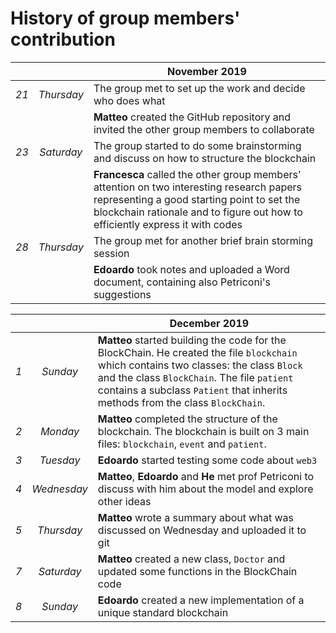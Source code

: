 # History of group members' contribution

|      |            | **November 2019**                                                                            |
|:----:|:----------:|----------------------------------------------------------------------------------------------|
| _21_ | _Thursday_ | The group met to set up the work and decide who does what                                    |
|      |            |  **Matteo** created the GitHub repository and invited the other group members to collaborate |
| _23_ | _Saturday_ | The group started to do some brainstorming and discuss on how to structure the blockchain    |
|      |            |  **Francesca** called the other group members' attention on two interesting research papers representing a      good starting point to set the blockchain rationale and to figure out how to efficiently express it with codes     |                                                   
| _28_ | _Thursday_ | The group met for another brief brain storming session                                       |
|      |            |  **Edoardo** took notes and uploaded a Word document, containing also Petriconi's suggestions|

|      |            | **December 2019**                                                                            |
|:----:|:----------:|----------------------------------------------------------------------------------------------|
| _1_  | _Sunday_   |  **Matteo** started building the code for the BlockChain. He created the file `blockchain` which contains two classes: the class `Block` and the class `BlockChain`. The file `patient` contains a subclass `Patient` that inherits methods from the class `BlockChain`. |
| _2_  | _Monday_   |  **Matteo** completed the structure of the blockchain. The blockchain is built on 3 main files: `blockchain`, `event` and `patient`. |
| _3_  | _Tuesday_  |  **Edoardo** started testing some code about `web3` |
| _4_  | _Wednesday_|  **Matteo**, **Edoardo** and **He** met prof Petriconi to discuss with him about the model and explore other ideas |
| _5_  | _Thursday_ |  **Matteo** wrote a summary about what was discussed on Wednesday and uploaded it to git |
| _7_  | _Saturday_ |  **Matteo** created a new class, `Doctor` and updated some functions in the BlockChain code |
| _8_  | _Sunday_ |  **Edoardo** created a new implementation of a unique standard blockchain |

